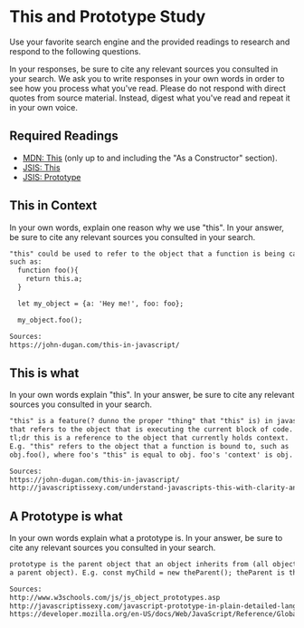 # This and Prototype Study

Use your favorite search engine and the provided readings to research and
respond to the following questions.

In your responses, be sure to cite any relevant sources you consulted in your
search. We ask you to write responses in your own words in order to see how you
process what you've read. Please do not respond with direct quotes from source
material. Instead, digest what you've read and repeat it in your own voice.

## Required Readings

-   [MDN: This](https://developer.mozilla.org/en-US/docs/Web/JavaScript/Reference/Operators/this)
(only up to and including the "As a Constructor" section).
-   [JSIS: This](http://javascriptissexy.com/understand-javascripts-this-with-clarity-and-master-it/)
-   [JSIS: Prototype](http://javascriptissexy.com/javascript-prototype-in-plain-detailed-language/)

## This in Context

In your own words, explain one reason why we use "this". In your answer, be
sure to cite any relevant sources you consulted in your search.

```md
"this" could be used to refer to the object that a function is being called from,
such as:
  function foo(){
    return this.a;
  }

  let my_object = {a: 'Hey me!', foo: foo};

  my_object.foo();

Sources:
https://john-dugan.com/this-in-javascript/
```

## This is what

In your own words explain "this".  In your answer, be
sure to cite any relevant sources you consulted in your search.

```md
"this" is a feature(? dunno the proper "thing" that "this" is) in javascript
that refers to the object that is executing the current block of code.
tl;dr this is a reference to the object that currently holds context.
E.g. "this" refers to the object that a function is bound to, such as
obj.foo(), where foo's "this" is equal to obj. foo's 'context' is obj.

Sources:
https://john-dugan.com/this-in-javascript/
http://javascriptissexy.com/understand-javascripts-this-with-clarity-and-master-it/
```

## A Prototype is what

In your own words explain what a prototype is.  In your answer, be
sure to cite any relevant sources you consulted in your search.

```md
prototype is the parent object that an object inherits from (all objects have
a parent object). E.g. const myChild = new theParent(); theParent is the prototype of myChild. 

Sources:
http://www.w3schools.com/js/js_object_prototypes.asp
http://javascriptissexy.com/javascript-prototype-in-plain-detailed-language/
https://developer.mozilla.org/en-US/docs/Web/JavaScript/Reference/Global_Objects/Object/prototype
```

